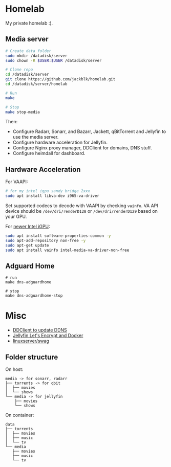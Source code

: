 # Homelab

My private homelab :).

## Media server

```bash
# Create data folder
sudo mkdir /datadisk/server
sudo chown -R $USER:$USER /datadisk/server

# Clone repo
cd /datadisk/server
git clone https://github.com/jackblk/homelab.git
cd /datadisk/server/homelab

# Run
make

# Stop
make stop-media
```

Then:

* Configure Radarr, Sonarr, and Bazarr, Jackett, qBitTorrent and Jellyfin to use the media server.
* Configure hardware acceleration for Jellyfin.
* Configure Nginx proxy manager, DDClient for domains, DNS stuff.
* Configure heimdall for dashboard.

## Hardware Acceleration

For VAAPI:

```bash
# for my intel igpu sandy bridge 2xxx
sudo apt install libva-dev i965-va-driver
```

Set supported codecs to decode with VAAPI by checking `vainfo`.
VA API device should be `/dev/dri/renderD128` or `/dev/dri/renderD129` based on your GPU.

For [newer Intel iGPU](https://jellyfin.org/docs/general/administration/hardware-acceleration.html#va-api-hardware-acceleration-on-debianubuntu):

```bash
sudo apt install software-properties-common -y
sudo apt-add-repository non-free -y
sudo apt-get update
sudo apt install vainfo intel-media-va-driver-non-free
```

## Adguard Home

```shell
# run
make dns-adguardhome

# stop
make dns-adguardhome-stop
```

# Misc

* [DDClient to update DDNS](https://blog.jswart.xyz/posts/cloudflare-dynamic-dns/)
* [Jellyfin Let's Encrypt and Docker](https://jellyfin.org/docs/general/networking/letsencrypt.html#lets-encrypt-and-docker)
* [linuxserver/swag](https://docs.linuxserver.io/images/docker-swag#parameters)

## Folder structure

On host:

```
media -> for sonarr, radarr
├── torrents -> for qbit
│  ├── movies
│  └── shows
└── media -> for jellyfin
    ├── movies
    └── shows
```

On container:

```
data
├── torrents
│  ├── movies
│  ├── music
│  └── tv
└── media
   ├── movies
   ├── music
   └── tv
```
